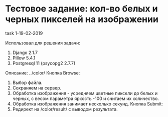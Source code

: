 # Тестовое задание: кол-во белых и черных пикселей на изображении
task 1-19-02-2019

Использовал для решения задачи:
1. Django 2.1.7
2. Pillow 5.4.1
3. Postgresql 11 (psycopg2 2.7.7)

Описание: 
../color/ 
Кнопка Browse: 
1. Выбор файла.
2. Сохраняем на сервер.
3. Обработка изображения - усредняем цветные пиксели до белых и черных, с весом параметра яркость -100 и считаем их количество.
4. Обработка изображения занимает несколько секунд.
Кнопка Submit:
1. Редирект на /color/result/ с выводом результата.
